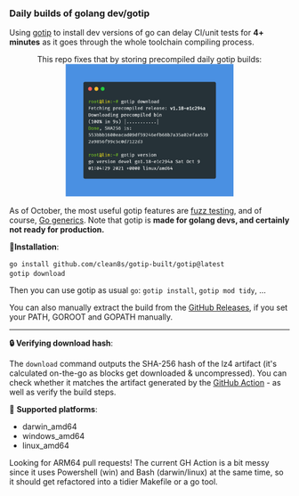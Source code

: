 ### Daily builds of golang dev/gotip 

Using [gotip](https://pkg.go.dev/golang.org/dl/gotip) to install dev versions of go can delay
CI/unit tests for **4+ minutes**
as it goes through the whole toolchain compiling process. 

<p align="center">
  This repo fixes that by storing precompiled daily gotip builds: <br/>
  <img src="./gotip-scr.png" width="60%" />
</p>

As of October, the most useful gotip features are [fuzz testing](https://go.dev/blog/fuzz-beta), and of course, [Go generics](https://github.com/golang/go/labels/generics). Note that gotip is **made for golang devs, and certainly not ready for production.**

💾**Installation**:
```bash
go install github.com/clean8s/gotip-built/gotip@latest
gotip download
```
Then you can use gotip as usual `go`: `gotip install`, `gotip mod tidy`, ...

You can also manually extract the build from the [GitHub Releases](https://github.com/clean8s/gotip-built/releases), if you set your PATH, GOROOT and GOPATH manually.

---

**🔒 Verifying download hash**:

The `download` command outputs
the SHA-256 hash of the lz4 artifact (it's calculated on-the-go as blocks get downloaded & uncompressed).
You can check whether it matches the artifact generated by
the [GitHub Action](https://github.com/clean8s/gotip-built/actions/workflows/gotip-dw.yml) - as well as verify the build steps.

🚀 **Supported platforms**:

* darwin_amd64
* windows_amd64
* linux_amd64
 
Looking for ARM64 pull requests! The current GH Action is a bit messy since it uses Powershell (win) and Bash (darwin/linux) at the same time, so it should get refactored into a tidier Makefile or a go tool.
